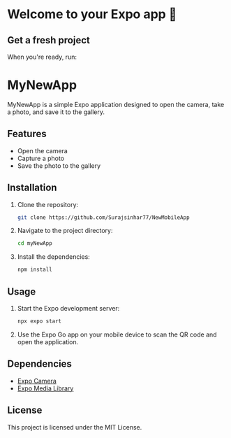 # Welcome to your Expo app 👋
## Get a fresh project

When you're ready, run:


# MyNewApp

MyNewApp is a simple Expo application designed to open the camera, take a photo, and save it to the gallery.

## Features

- Open the camera
- Capture a photo
- Save the photo to the gallery

## Installation

1. Clone the repository:
    ```sh
    git clone https://github.com/Surajsinhar77/NewMobileApp
    ```
2. Navigate to the project directory:
    ```sh
    cd myNewApp
    ```
3. Install the dependencies:
    ```sh
    npm install
    ```

## Usage

1. Start the Expo development server:
    ```sh
    npx expo start
    ```
2. Use the Expo Go app on your mobile device to scan the QR code and open the application.

## Dependencies

- [Expo Camera](https://docs.expo.dev/versions/latest/sdk/camera/)
- [Expo Media Library](https://docs.expo.dev/versions/latest/sdk/media-library/)

## License

This project is licensed under the MIT License.
